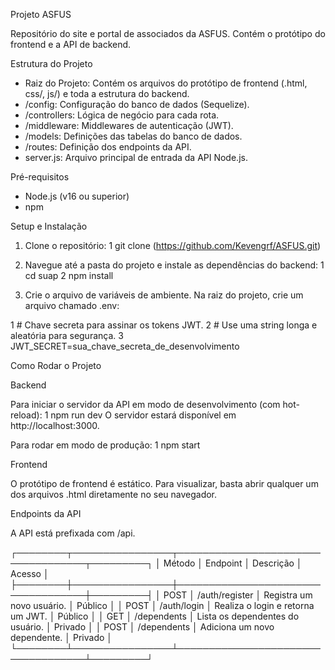 
  Projeto ASFUS

  Repositório do site e portal de associados da ASFUS. Contém o protótipo do
  frontend e a API de backend.

  Estrutura do Projeto

   * Raiz do Projeto: Contém os arquivos do protótipo de frontend (.html, css/,
     js/) e toda a estrutura do backend.
   * /config: Configuração do banco de dados (Sequelize).
   * /controllers: Lógica de negócio para cada rota.
   * /middleware: Middlewares de autenticação (JWT).
   * /models: Definições das tabelas do banco de dados.
   * /routes: Definição dos endpoints da API.
   * server.js: Arquivo principal de entrada da API Node.js.

  Pré-requisitos

   * Node.js (v16 ou superior)
   * npm

  Setup e Instalação

   1. Clone o repositório:
   1     git clone (https://github.com/Kevengrf/ASFUS.git)

   2. Navegue até a pasta do projeto e instale as dependências do backend:
   1     cd suap
   2     npm install

   3. Crie o arquivo de variáveis de ambiente. Na raiz do projeto, crie um arquivo
      chamado .env:

   1     # Chave secreta para assinar os tokens JWT.
   2     # Use uma string longa e aleatória para segurança.
   3     JWT_SECRET=sua_chave_secreta_de_desenvolvimento

  Como Rodar o Projeto

  Backend

  Para iniciar o servidor da API em modo de desenvolvimento (com hot-reload):
   1 npm run dev
  O servidor estará disponível em http://localhost:3000.

  Para rodar em modo de produção:
   1 npm start

  Frontend

  O protótipo de frontend é estático. Para visualizar, basta abrir qualquer um
  dos arquivos .html diretamente no seu navegador.

  Endpoints da API

  A API está prefixada com /api.


  ┌────────┬────────────────┬───────────────────────────────────┬─────────┐
  │ Método │ Endpoint       │ Descrição                         │ Acesso  │
  ├────────┼────────────────┼───────────────────────────────────┼─────────┤
  │ POST   │ /auth/register │ Registra um novo usuário.         │ Público │
  │ POST   │ /auth/login    │ Realiza o login e retorna um JWT. │ Público │
  │ GET    │ /dependents    │ Lista os dependentes do usuário.  │ Privado │
  │ POST   │ /dependents    │ Adiciona um novo dependente.      │ Privado │
  └────────┴────────────────┴───────────────────────────────────┴─────────┘
